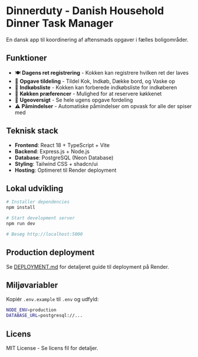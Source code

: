 # Dinnerduty - Danish Household Dinner Task Manager

En dansk app til koordinering af aftensmads opgaver i fælles boligområder.

## Funktioner

- 🍽️ **Dagens ret registrering** - Kokken kan registrere hvilken ret der laves
- 👥 **Opgave tildeling** - Tildel Kok, Indkøb, Dække bord, og Vaske op
- 📝 **Indkøbsliste** - Kokken kan forberede indkøbsliste for indkøberen
- 👤 **Køkken præferencer** - Mulighed for at reservere køkkenet
- 📅 **Ugeoversigt** - Se hele ugens opgave fordeling
- ⚠️ **Påmindelser** - Automatiske påmindelser om opvask for alle der spiser med

## Teknisk stack

- **Frontend**: React 18 + TypeScript + Vite
- **Backend**: Express.js + Node.js
- **Database**: PostgreSQL (Neon Database)
- **Styling**: Tailwind CSS + shadcn/ui
- **Hosting**: Optimeret til Render deployment

## Lokal udvikling

```bash
# Installer dependencies
npm install

# Start development server
npm run dev

# Besøg http://localhost:5000
```

## Production deployment

Se [DEPLOYMENT.md](./DEPLOYMENT.md) for detaljeret guide til deployment på Render.

## Miljøvariabler

Kopiér `.env.example` til `.env` og udfyld:

```bash
NODE_ENV=production
DATABASE_URL=postgresql://...
```

## Licens

MIT License - Se licens fil for detaljer.